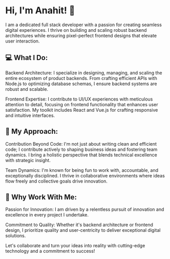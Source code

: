 # Hi, I'm Anahit! 👋

I am a dedicated full stack developer with a passion for creating seamless digital experiences. I thrive on building and scaling robust backend architectures while ensuring pixel-perfect frontend designs that elevate user interaction.

## 💻 What I Do:
Backend Architecture: I specialize in designing, managing, and scaling the entire ecosystem of product backends. From crafting efficient APIs with Node.js to optimizing database schemas, I ensure backend systems are robust and scalable.

Frontend Expertise: I contribute to UI/UX experiences with meticulous attention to detail, focusing on frontend functionality that enhances user satisfaction. My toolkit includes React and Vue.js for crafting responsive and intuitive interfaces.

## 🚀 My Approach:
Contribution Beyond Code: I'm not just about writing clean and efficient code; I contribute actively to shaping business ideas and fostering team dynamics. I bring a holistic perspective that blends technical excellence with strategic insight.

Team Dynamics: I'm known for being fun to work with, accountable, and exceptionally disciplined. I thrive in collaborative environments where ideas flow freely and collective goals drive innovation.

## 🌟 Why Work With Me:
Passion for Innovation: I am driven by a relentless pursuit of innovation and excellence in every project I undertake.

Commitment to Quality: Whether it's backend architecture or frontend design, I prioritize quality and user-centricity to deliver exceptional digital solutions.

Let's collaborate and turn your ideas into reality with cutting-edge technology and a commitment to success!
